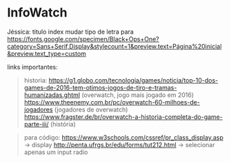 # InfoWatch
 
Jéssica:
titulo index
mudar tipo de letra para 
https://fonts.google.com/specimen/Black+Ops+One?category=Sans+Serif,Display&stylecount=1&preview.text=Página%20inicial&preview.text_type=custom




links importantes:

>historia:
https://g1.globo.com/tecnologia/games/noticia/top-10-dos-games-de-2016-tem-otimos-jogos-de-tiro-e-tramas-humanizadas.ghtml (overwatch, jogo mais jogado em 2016)
https://www.theenemy.com.br/pc/overwatch-60-milhoes-de-jogadores (jogadores de overwatch)
https://www.fragster.de/br/overwatch-a-historia-completa-do-game-parte-iii/ (história)

>para código:
https://www.w3schools.com/cssref/pr_class_display.asp -> display
http://penta.ufrgs.br/edu/forms/tut212.html -> selecionar apenas um input radio

